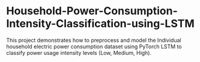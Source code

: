 # Household-Power-Consumption-Intensity-Classification-using-LSTM
This project demonstrates how to preprocess and model the Individual household electric power consumption dataset using PyTorch LSTM to classify power usage intensity levels (Low, Medium, High).
